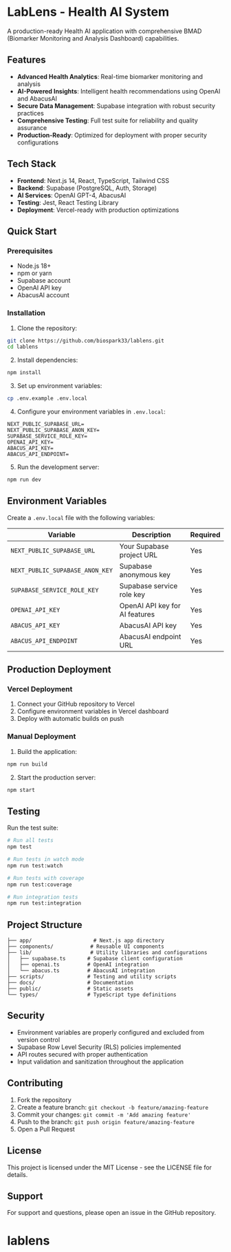 
# LabLens - Health AI System

A production-ready Health AI application with comprehensive BMAD (Biomarker Monitoring and Analysis Dashboard) capabilities.

## Features

- **Advanced Health Analytics**: Real-time biomarker monitoring and analysis
- **AI-Powered Insights**: Intelligent health recommendations using OpenAI and AbacusAI
- **Secure Data Management**: Supabase integration with robust security practices
- **Comprehensive Testing**: Full test suite for reliability and quality assurance
- **Production-Ready**: Optimized for deployment with proper security configurations

## Tech Stack

- **Frontend**: Next.js 14, React, TypeScript, Tailwind CSS
- **Backend**: Supabase (PostgreSQL, Auth, Storage)
- **AI Services**: OpenAI GPT-4, AbacusAI
- **Testing**: Jest, React Testing Library
- **Deployment**: Vercel-ready with production optimizations

## Quick Start

### Prerequisites

- Node.js 18+ 
- npm or yarn
- Supabase account
- OpenAI API key
- AbacusAI account

### Installation

1. Clone the repository:
```bash
git clone https://github.com/biospark33/lablens.git
cd lablens
```

2. Install dependencies:
```bash
npm install
```

3. Set up environment variables:
```bash
cp .env.example .env.local
```

4. Configure your environment variables in `.env.local`:
```
NEXT_PUBLIC_SUPABASE_URL=
NEXT_PUBLIC_SUPABASE_ANON_KEY=
SUPABASE_SERVICE_ROLE_KEY=
OPENAI_API_KEY=
ABACUS_API_KEY=
ABACUS_API_ENDPOINT=
```

5. Run the development server:
```bash
npm run dev
```

## Environment Variables

Create a `.env.local` file with the following variables:

| Variable | Description | Required |
|----------|-------------|----------|
| `NEXT_PUBLIC_SUPABASE_URL` | Your Supabase project URL | Yes |
| `NEXT_PUBLIC_SUPABASE_ANON_KEY` | Supabase anonymous key | Yes |
| `SUPABASE_SERVICE_ROLE_KEY` | Supabase service role key | Yes |
| `OPENAI_API_KEY` | OpenAI API key for AI features | Yes |
| `ABACUS_API_KEY` | AbacusAI API key | Yes |
| `ABACUS_API_ENDPOINT` | AbacusAI endpoint URL | Yes |

## Production Deployment

### Vercel Deployment

1. Connect your GitHub repository to Vercel
2. Configure environment variables in Vercel dashboard
3. Deploy with automatic builds on push

### Manual Deployment

1. Build the application:
```bash
npm run build
```

2. Start the production server:
```bash
npm start
```

## Testing

Run the test suite:

```bash
# Run all tests
npm test

# Run tests in watch mode
npm run test:watch

# Run tests with coverage
npm run test:coverage

# Run integration tests
npm run test:integration
```

## Project Structure

```
├── app/                    # Next.js app directory
├── components/            # Reusable UI components
├── lib/                   # Utility libraries and configurations
│   ├── supabase.ts       # Supabase client configuration
│   ├── openai.ts         # OpenAI integration
│   └── abacus.ts         # AbacusAI integration
├── scripts/              # Testing and utility scripts
├── docs/                 # Documentation
├── public/               # Static assets
└── types/                # TypeScript type definitions
```

## Security

- Environment variables are properly configured and excluded from version control
- Supabase Row Level Security (RLS) policies implemented
- API routes secured with proper authentication
- Input validation and sanitization throughout the application

## Contributing

1. Fork the repository
2. Create a feature branch: `git checkout -b feature/amazing-feature`
3. Commit your changes: `git commit -m 'Add amazing feature'`
4. Push to the branch: `git push origin feature/amazing-feature`
5. Open a Pull Request

## License

This project is licensed under the MIT License - see the LICENSE file for details.

## Support

For support and questions, please open an issue in the GitHub repository.
# lablens
